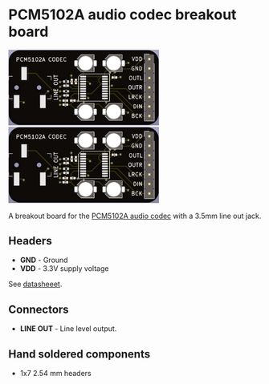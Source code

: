 # PCM5102A audio codec breakout board

<img src="pcm5102a_codec_breakout.png" width="300"> 

<img src="pcm5102a_codec_breakout.png" width="300">

A breakout board for the [PCM5102A audio codec](datasheets/pcm5102a-q1.pdf) with a 3.5mm line out jack.

## Headers

* **GND** - Ground
* **VDD** - 3.3V supply voltage

See [datasheeet](datasheets/pcm5102a-q1.pdf).

## Connectors

* __LINE OUT__ - Line level output.

## Hand soldered components

* 1x7 2.54 mm headers